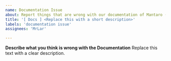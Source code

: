 ```yaml
---
name: Documentation Issue
about: Report things that are wrong with our documentation of Mantaro (this can be spelling mistakes, features that don't exist but are documented etc.)
title: '[ Docs ] <Replace this with a short description>'
labels: 'documentation issue'
assignees: 'MrLar'

---
```


**Describe what you think is wrong with the Documentation**
Replace this text with a clear description.
